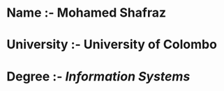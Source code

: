# Name :- Mohamed Shafraz
# University :- **University of Colombo**
# Degree :- *Information Systems*